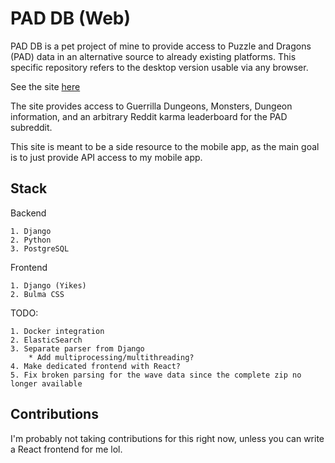 # PAD DB (Web)

PAD DB is a pet project of mine to provide access to Puzzle and Dragons (PAD) data in an 
alternative source to already existing platforms. This specific repository refers to the 
desktop version usable via any browser. 

See the site [here](www.pad-db.com)

The site provides access to Guerrilla Dungeons, Monsters, Dungeon information, and an 
arbitrary Reddit karma leaderboard for the PAD subreddit.

This site is meant to be a side resource to the mobile app, as the main goal is to just provide API
access to my mobile app.

## Stack

Backend

    1. Django
    2. Python
    3. PostgreSQL

Frontend

    1. Django (Yikes)
    2. Bulma CSS
         
TODO:

    1. Docker integration
    2. ElasticSearch
    3. Separate parser from Django
        * Add multiprocessing/multithreading?
    4. Make dedicated frontend with React?
    5. Fix broken parsing for the wave data since the complete zip no longer available
    

## Contributions

I'm probably not taking contributions for this right now, unless you can write a React frontend for me lol. 
